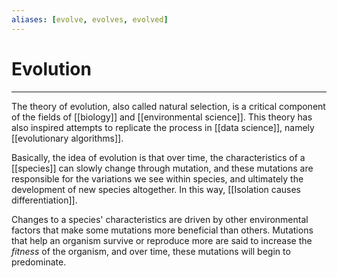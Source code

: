 ```yaml
---
aliases: [evolve, evolves, evolved]
---
```

# Evolution
---
The theory of evolution, also called natural selection, is a critical component of the fields of [[biology]] and [[environmental science]]. This theory has also inspired attempts to replicate the process in [[data science]], namely [[evolutionary algorithms]]. 

Basically, the idea of evolution is that over time, the characteristics of a [[species]] can slowly change through mutation, and these mutations are responsible for the variations we see within species, and ultimately the development of new species altogether. In this way, [[Isolation causes differentiation]].

Changes to a species' characteristics are driven by other environmental factors that make some mutations more beneficial than others. Mutations that help an organism survive or reproduce more are said to increase the *fitness* of the organism, and over time, these mutations will begin to predominate. 